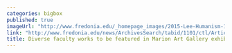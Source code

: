 ```yaml
---
categories: bigbox
published: true
imageUrl: "http://www.fredonia.edu/_homepage_images/2015-Lee-Humanism-1-for-web.jpg"
link: "http://www.fredonia.edu/news/ArchivesSearch/tabid/1101/ctl/ArticleView/mid/1878/articleId/5601/Diverse_faculty_works_to_be_featured_in_Marion_Art_Gallery_exhibition.aspx"
title: Diverse faculty works to be featured in Marion Art Gallery exhibition
---
```



